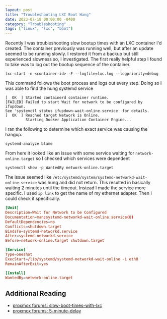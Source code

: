 ```yaml
---
layout: post
title: "Troubleshooting LXC Boot Hang"
date: 2023-07-18 00:00:00 -0400
category: "Troubleshooting"
tags: ["linux", "lxc", "boot"]
---
```


Recently I was troubleshooting slow bootup times with an LXC container I'd created. The container previously was running well, but after an update seemed to be running slowly. I restored it from a backup but still experienced slowness so, I investigated. The first really helpful step I found to take was to log out the bootup sequence of the container.

```shell
lxc-start -n <container-id> -F --logfile=lxc.log --logpriority=debug
```
This command follows the boot process and logs out every step. Doing so I was able to find the hung systemd service

```log
[  OK  ] Started containerd container runtime.
[FAILED] Failed to start Wait for network to be configured by ifupdown.
See 'systemctl status ifupdown-wait-online.service' for details.
[  OK  ] Reached target Network is Online.
         Starting Docker Application Container Engine...
```

I ran the following to determine which exact service was causing the hangup.

```shell
systemd-analyze blame
```

From here it looked like an issue with some service waiting for `network-online.target` so I checked which services were dependent
```shell
systemctl show -p WantedBy network-online.target
```

The issue seemed like `/etc/systemd/system/systemd-networkd-wait-online.service` was hung and did not return. This resulted in basically waiting 2 minutes until the timeout. Instead I made the service more specific. I used `ip link` to get the name of my ethernet adapter. Then I could check it specifically.

```conf
[Unit]
Description=Wait for Network to be Configured
Documentation=man:systemd-networkd-wait-online.service(8)
DefaultDependencies=no
Conflicts=shutdown.target
BindsTo=systemd-networkd.service
After=systemd-networkd.service
Before=network-online.target shutdown.target

[Service]
Type=oneshot
ExecStart=/lib/systemd/systemd-networkd-wait-online -i eth0
RemainAfterExit=yes

[Install]
WantedBy=network-online.target
```

## Additional Reading

- [proxmox forums: slow-boot-times-with-lxc](https://forum.proxmox.com/threads/slow-boot-times-with-lxc.25778/)
- [proxmox forums: 5-minute-delay](https://forum.proxmox.com/threads/5-minute-delay.129608/)